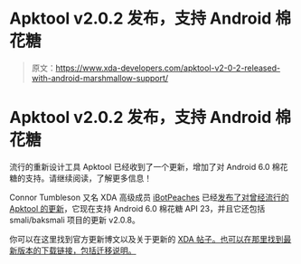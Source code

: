 # Apktool v2.0.2 发布，支持 Android 棉花糖

> 原文：<https://www.xda-developers.com/apktool-v2-0-2-released-with-android-marshmallow-support/>

# Apktool v2.0.2 发布，支持 Android 棉花糖

流行的重新设计工具 Apktool 已经收到了一个更新，增加了对 Android 6.0 棉花糖的支持。请继续阅读，了解更多信息！

Connor Tumbleson 又名 XDA 高级成员 [iBotPeaches](http://forum.xda-developers.com/member.php?u=3924617) 已经[发布了对曾经流行的 Apktool 的更新](https://plus.google.com/+ConnorTumbleson/posts/UjW2ThyvLMp)，它现在支持 Android 6.0 棉花糖 API 23，并且它还包括 smali/baksmali 项目的更新 v2.0.8。

你可以在这里找到官方更新博文以及关于更新的 [XDA 帖子。也可以在那里找到最新版本的下载链接，包括迁移说明。](http://forum.xda-developers.com/showpost.php?p=63272013&postcount=3682)